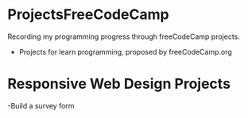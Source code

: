 # ProjectsFreeCodeCamp
Recording my programming progress through freeCodeCamp projects.
- Projects for learn programming, proposed by freeCodeCamp.org
# Responsive Web Design Projects
-Build a survey form
